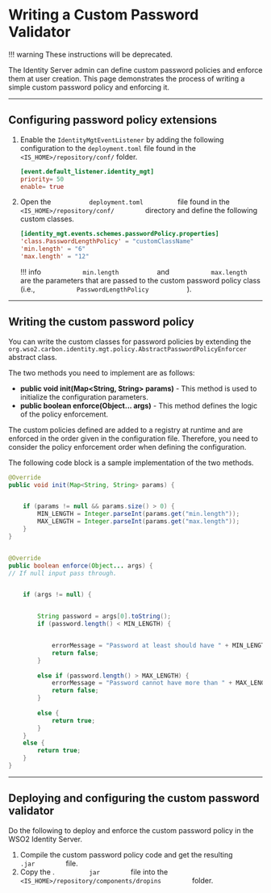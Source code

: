 # Writing a Custom Password Validator

!!! warning
    These instructions will be deprecated.

The Identity Server admin can define custom password policies and
enforce them at user creation. This page demonstrates the process of
writing a simple custom password policy and enforcing it.

---

## Configuring password policy extensions

1.  Enable the `IdentityMgtEventListener` by adding the following configuration to the `deployment.toml` file found in the `<IS_HOME>/repository/conf/` folder. 

    ``` toml
    [event.default_listener.identity_mgt]
    priority= 50
    enable= true
    ```

2.  Open the `           deployment.toml          ` file found
    in the `           <IS_HOME>/repository/conf/         `
    directory and define the following custom classes.

    ``` toml
    [identity_mgt.events.schemes.passwordPolicy.properties]
    'class.PasswordLengthPolicy' = "customClassName"
    'min.length' = "6"
    'max.length' = "12"
    ```

    !!! info
        `            min.length           ` and
        `            max.length           ` are the parameters that are
        passed to the custom password policy class (i.e.,
        `            PasswordLengthPolicy           ` ).

---

## Writing the custom password policy

You can write the custom classes for password policies by extending the
`                   org.wso2.carbon.identity.mgt.policy.AbstractPasswordPolicyEnforcer                 `
abstract class.

The two methods you need to implement are as follows:
<ul>
    <li><b>public void init(Map&lt;String, String&gt; params)­</b> - This method is
    used to initialize the configuration parameters.</li>
    <li><b>public boolean enforce(Object... args)­</b> - This method defines
    the logic of the policy enforcement.</li>
</ul>

The custom policies defined are added to a registry at runtime and are
enforced in the order given in the configuration file. Therefore, you
need to consider the policy enforcement order when defining the
configuration.

The following code block is a sample implementation of the two methods.

``` java
@Override
public void init(Map<String, String> params) {


    if (params != null && params.size() > 0) {
        MIN_LENGTH = Integer.parseInt(params.get("min.length"));
        MAX_LENGTH = Integer.parseInt(params.get("max.length"));
    }
}


@Override
public boolean enforce(Object... args) {
// If null input pass through.


    if (args != null) {


        String password = args[0].toString();
        if (password.length() < MIN_LENGTH) {


            errorMessage = "Password at least should have " + MIN_LENGTH + "characters";
            return false;
        } 
 
        else if (password.length() > MAX_LENGTH) {
            errorMessage = "Password cannot have more than " + MAX_LENGTH + "characters";
            return false;
        } 
 
        else {
            return true;
        }
    } 
    else {
        return true;
    }
}
```

---

## Deploying and configuring the custom password validator

Do the following to deploy and enforce the custom password policy in the
WSO2 Identity Server.

1.  Compile the custom password policy code and get the resulting
    `          .jar         ` file.
2.  Copy the . `          jar         ` file into the
    `          <IS_HOME>/repository/components/dropins         ` folder.